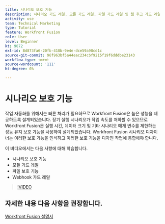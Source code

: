 ```yaml
---
title: 시나리오 보호 기능
description: 시나리오 가드 레일, 모듈 가드 레일, 파일 가드 레일 및 웹 후크 가드 레일 모두에 대해 알아봅니다. [!DNL Adobe Workfront Fusion].
activity: use
team: Technical Marketing
type: Tutorial
feature: Workfront Fusion
role: User
level: Beginner
kt: 9072
exl-id: 8d873fa6-20fb-418b-9e4e-dce59a98cd1c
source-git-commit: 96f963bf5a44eac234cbf9215f19f6dddbe23143
workflow-type: tm+mt
source-wordcount: '111'
ht-degree: 0%

---
```


# 시나리오 보호 기능

작업 자동화를 위해서는 빠른 처리가 필요하므로 Workfront Fusion은 높은 성능을 제공하도록 설계되었습니다. 장기 실행 시나리오가 작업 속도를 저하할 수 있으므로 Workfront Fusion은 실행 시간, 데이터 크기 및 기타 시나리오 매개 변수를 제한하는 성능 유지 보호 기능을 사용하여 설계되었습니다. Workfront Fusion 시나리오 디자이너는 이러한 보호 기능을 인식하고 이러한 보호 기능을 디자인 작업에 통합해야 합니다.

이 비디오에서는 다음 사항에 대해 학습합니다.

* 시나리오 보호 기능
* 모듈 가드 레일
* 파일 보호 기능
* Webhook 가드 레일

>[!VIDEO](https://video.tv.adobe.com/v/335314/?quality=12)

## 자세한 내용 다음 사항을 권장합니다.

[Workfront Fusion 설명서](https://experienceleague.adobe.com/docs/workfront/using/adobe-workfront-fusion/workfront-fusion-2.html?lang=en)

